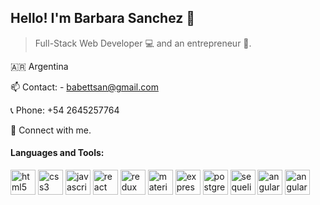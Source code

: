 
## Hello! I'm Barbara Sanchez 👋
> Full-Stack Web Developer 💻 and an entrepreneur 🚀. 

🇦🇷 Argentina

📫 Contact: - babettsan@gmail.com

📞 Phone: +54 2645257764

🤝   Connect with me.


<h4>Languages and Tools:</h4>
<p>
  <img src="https://api.iconify.design/vscode-icons:file-type-html.svg" alt="html5" height="40" width="40"/>
  <img src="https://api.iconify.design/vscode-icons:file-type-css.svg" alt="css3" height="40" width="40"/>
  <img src="https://api.iconify.design/logos:javascript.svg" alt="javascript" height="40" width="40"/>
  <img src="https://api.iconify.design/logos:react.svg" alt="react" height="40" width="40"/>
  <img src="https://api.iconify.design/logos:redux.svg" alt="redux" height="40" width="40"/>  
  <img src="https://api.iconify.design/logos:material-ui.svg" alt="material-ui" height="40" width="40"/>  
  <img src="https://api.iconify.design/simple-icons:express.svg" alt="express" height="40" width="40"/>  
  <img src="https://api.iconify.design/logos:postgresql.svg" alt="postgreSQL" height="40" width="40"/> 
  <img src="https://api.iconify.design/logos:sequelize.svg" alt="sequelize" height="40" width="40"/>
  <img src="https://api.iconify.design/logos:angular-icon.svg" alt="angular" height="40" width="40"/>
  <img src="https://api.iconify.design/logos:firebase.svg" alt="angular" height="40" width="40"/> 
 
<p>


 
